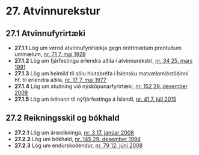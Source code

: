 # 27. Atvinnurekstur

## 27.1 Atvinnufyrirtæki

* __27.1.1__ Lög um vernd atvinnufyrirtækja gegn óréttmætum prentuðum ummælum, [nr. 71 7. maí 1928](1928071.md)
* __27.1.2__ Lög um fjárfestingu erlendra aðila í atvinnurekstri, [nr. 34 25. mars 1991](1991034.md)
* __27.1.3__ Lög um heimild til sölu hlutabréfa í Íslensku matvælamiðstöðinni hf. til erlendra aðila, [nr. 17 7. maí 1977](1977017.md)
* __27.1.4__ Lög um stuðning við nýsköpunarfyrirtæki, [nr. 152 29. desember 2009](2009152.md)
* __27.1.5__ Lög um ívilnanir til nýfjárfestinga á Íslandi, [nr. 41 7. júlí 2015](2015041.md)

## 27.2 Reikningsskil og bókhald

* __27.2.1__ Lög um ársreikninga, [nr. 3 17. janúar 2006](2006003.md)
* __27.2.2__ Lög um bókhald, [nr. 145 29. desember 1994](1994145.md)
* __27.2.3__ Lög um endurskoðendur, [nr. 79 12. júní 2008](2008079.md)

